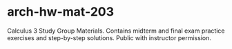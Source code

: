 # arch-hw-mat-203

Calculus 3 Study Group Materials. Contains midterm and final exam practice exercises and step-by-step solutions. Public with instructor permission.

